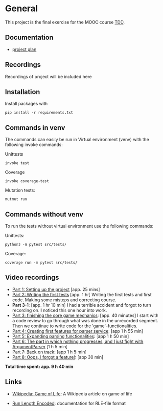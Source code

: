 # General

This project is the final exercise for the MOOC course [TDD](https://tdd.mooc.fi/).

## Documentation

- [project plan](documentation/project-plan.md)

## Recordings

Recordings of project will be included here

## Installation

Install packages with

```
pip install -r requirements.txt
```

## Commands in venv

The commands can easily be run in Virtual environment (venv) with the following invoke commands:

Unittests

```
invoke test
```

Coverage

```
invoke coverage-test
```

Mutation tests:

```
mutmut run
```

## Commands without venv

To run the tests without virtual environment use the following commands:

Unittests:

```
python3 -m pytest src/tests/
```

Coverage:

```
coverage run -m pytest src/tests/
```

## Video recordings

- [Part 1: Setting up the project](https://youtu.be/NTwA7fSnCFI) [app. 25 mins]
- [Part 2: Writing the first tests](https://youtu.be/wU2ub4HU2Zs) [app. 1 hr] Writing the first tests and first code. Making some misteps and correcting course.
- **Part 3-1**: [app. 1 hr 10 min] I had a terrible accident and forgot to turn recording on. I noticed this one hour into work.
- [Part 3: finishing the core game mechanics](https://youtu.be/qWHYmxeu14I): [app. 40 minutes] I start with a code review to go through what was done in the unrecorded segment. Then we continue to write code for the 'game'-functionalities.
- [Part 4: Creating first features for parser service](https://youtu.be/iZ_p3b-887w): [app 1 h 55 min]
- [Part 5: Expanding parsing functionalities](https://youtu.be/QHInGAFZcoI): [app 1 h 50 min]
- [Part 6: The part in which nothing progresses, and I just fight with ArgumentParser](https://youtu.be/-Js_cB73ZrE) [1 h 5 min]
- [Part 7: Back on track](https://youtu.be/mRiI4agXNDI): [app 1 h 5 min]
- [Part 8: Oops, I forgot a feature!](https://youtu.be/tsmPb1dS1GQ): [app 30 min]

**Total time spent: app. 9 h 40 min**

## Links

- [Wikipedia: Game of Life](https://en.wikipedia.org/wiki/Conway%27s_Game_of_Life): A Wikipedia article on game of life

- [Run Length Encoded](https://conwaylife.com/wiki/Run_Length_Encoded): documentation for RLE-file format
